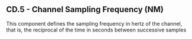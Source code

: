 ## CD.5 - Channel Sampling Frequency (NM)

This component defines the sampling frequency in hertz of the channel, that is, the reciprocal of the time in seconds between successive samples
